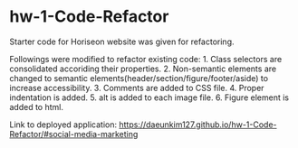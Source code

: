 # hw-1-Code-Refactor
Starter code for Horiseon website was given for refactoring.

Followings were modified to refactor existing code:
    1. Class selectors are consolidated accoriding their properties.
    2. Non-semantic elements are changed to semantic elements(header/section/figure/footer/aside) to increase accessibility.
    3. Comments are added to CSS file.
    4. Proper indentation is added.
    5. alt is added to each image file.
    6. Figure element is added to html.




Link to deployed application: https://daeunkim127.github.io/hw-1-Code-Refactor/#social-media-marketing